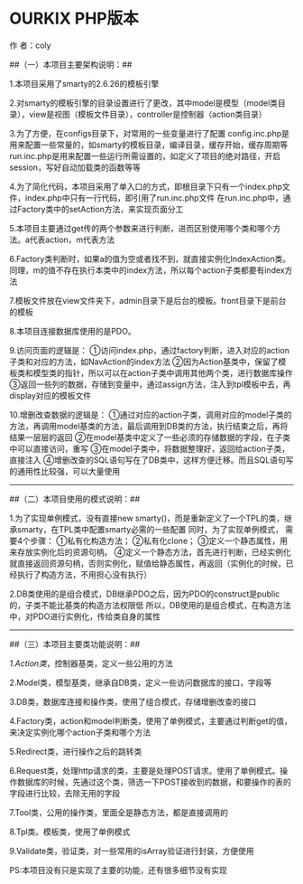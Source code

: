 


# OURKIX PHP版本 #
作      者：coly



##（一）本项目主要架构说明：##

1.本项目采用了smarty的2.6.26的模板引擎

2.对smarty的模板引擎的目录设置进行了更改，其中model是模型（model类目录），view是视图（模板文件目录），controller是控制器（action类目录）

3.为了方便，在configs目录下，对常用的一些变量进行了配置
  config.inc.php是用来配置一些常量的，如smarty的模板目录，编译目录，缓存开始，缓存周期等
  run.inc.php是用来配置一些运行所需设置的，如定义了项目的绝对路径，开启session，写好自动加载类的函数等等

4.为了简化代码，本项目采用了单入口的方式，即根目录下只有一个index.php文件，index.php中只有一行代码，即引用了run.inc.php文件
   在run.inc.php中，通过Factory类中的setAction方法，来实现页面分工
  
5.本项目主要通过get传的两个参数来进行判断，进而区别使用哪个类和哪个方法。a代表action，m代表方法

6.Factory类判断时，如果a的值为空或者找不到，就直接实例化IndexAction类。同理，m的值不存在执行本类中的index方法，所以每个action子类都要有index方法

7.模板文件放在view文件夹下，admin目录下是后台的模板。front目录下是前台的模板

8.本项目连接数据库使用的是PDO。

9.访问页面的逻辑是：
   ①访问index.php，通过factory判断，进入对应的action子类和对应的方法，如NavAction的index方法
   ②因为Action基类中，保留了模板类和模型类的指针，所以可以在action子类中调用其他两个类，进行数据库操作
   ③返回一些列的数据，存储到变量中，通过assign方法，注入到tpl模板中去，再display对应的模板文件

10.增删改查数据的逻辑是：
   ①通过对应的action子类，调用对应的model子类的方法，再调用model基类的方法，最后调用到DB类的方法，执行结束之后，再将结果一层层的返回
   ②在model基类中定义了一些必须的存储数据的字段，在子类中可以直接访问，重写
   ③在model子类中，将数据整理好，返回给action子类，直接注入
   ④增删改查的SQL语句写在了DB类中，这样方便迁移。而且SQL语句写的通用性比较强，可以大量使用

---------------------------------------
##（二）本项目使用的模式说明：##

1.为了实现单例模式，没有直接new smarty()，而是重新定义了一个TPL的类，继承smarty，在TPL类中配置smarty必需的一些配置
   同时，为了实现单例模式，
   需要4个步骤：
   ①私有化构造方法；
   ②私有化clone；
   ③定义一个静态属性，用来存放实例化后的资源句柄。
   ④定义一个静态方法，首先进行判断，已经实例化就直接返回资源句柄，否则实例化，赋值给静态属性，再返回（实例化的时候，已经执行了构造方法，不用担心没有执行）

2.DB类使用的是组合模式，DB继承PDO之后，因为PDO的construct是public的，子类不能比基类的构造方法权限低
   所以，DB使用的是组合模式，在构造方法中，对PDO进行实例化，传给类自身的属性
   
   
   
---------------------------------------
##（三）本项目主要类功能说明：##

*1.Action类*，控制器基类，定义一些公用的方法

2.Model类，模型基类，继承自DB类，定义一些访问数据库的接口，字段等

3.DB类，数据库连接和操作类，使用了组合模式，存储增删改查的接口

4.Factory类，action和model判断类，使用了单例模式，主要通过判断get的值，来决定实例化哪个action子类和哪个方法

5.Redirect类，进行操作之后的跳转类

6.Request类，处理http请求的类，主要是处理POST请求。使用了单例模式。操作数据库的时候，先通过这个类，筛选一下POST接收到的数据，和要操作的表的字段进行比较，去除无用的字段

7.Tool类，公用的操作类，里面全是静态方法，都是直接调用的

8.Tpl类。模板类，使用了单例模式

9.Validate类，验证类，对一些常用的isArray验证进行封装，方便使用


PS:本项目没有只是实现了主要的功能，还有很多细节没有实现



